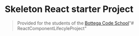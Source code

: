 # Skeleton React starter Project

> Provided for the students of the [Bottega Code School](https://bottega.tech/)"# ReactComponentLifecyleProject" 
